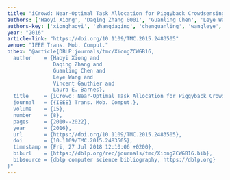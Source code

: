 ```yaml
---
title: "iCrowd: Near-Optimal Task Allocation for Piggyback Crowdsensing"
authors: ['Haoyi Xiong', 'Daqing Zhang 0001', 'Guanling Chen', 'Leye Wang', 'Vincent Gauthier', 'Laura E. Barnes']
authors-key: ['xionghaoyi', 'zhangdaqing', 'chenguanling', 'wangleye', 'gauthiervincent', 'e.laura']
year: "2016"
article-link: "https://doi.org/10.1109/TMC.2015.2483505"
venue: "IEEE Trans. Mob. Comput."
bibex: "@article{DBLP:journals/tmc/XiongZCWGB16,
  author    = {Haoyi Xiong and
               Daqing Zhang and
               Guanling Chen and
               Leye Wang and
               Vincent Gauthier and
               Laura E. Barnes},
  title     = {iCrowd: Near-Optimal Task Allocation for Piggyback Crowdsensing},
  journal   = {{IEEE} Trans. Mob. Comput.},
  volume    = {15},
  number    = {8},
  pages     = {2010--2022},
  year      = {2016},
  url       = {https://doi.org/10.1109/TMC.2015.2483505},
  doi       = {10.1109/TMC.2015.2483505},
  timestamp = {Fri, 27 Jul 2018 12:10:06 +0200},
  biburl    = {https://dblp.org/rec/journals/tmc/XiongZCWGB16.bib},
  bibsource = {dblp computer science bibliography, https://dblp.org}
}"
---
```

